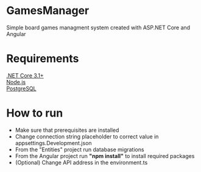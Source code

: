 # GamesManager
Simple board games managment system created with ASP.NET Core and Angular

# Requirements
<a href="https://dotnet.microsoft.com/download">.NET Core 3.1+</a>
<br>
<a href="https://nodejs.org/en/">Node.js</a>
<br>
<a href="https://www.postgresql.org/download/">PostgreSQL</a>

# How to run
<ul>
  <li>Make sure that prerequisites are installed</li>
  <li>Change connection string placeholder to correct value in appsettings.Development.json</li>
  <li>From the "Entities" project run database migrations</li>
  <li>From the Angular project run <b>"npm install"</b> to install required packages</li>
  <li>(Optional) Change API address in the environment.ts</li>
</ul>
